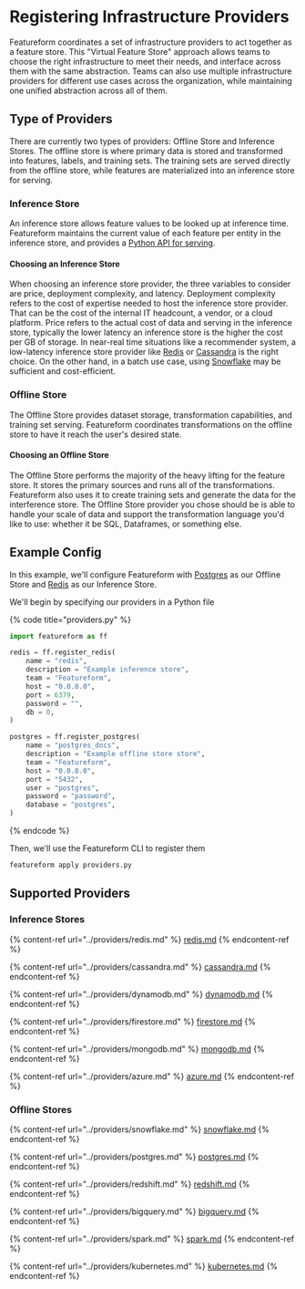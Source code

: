 # Registering Infrastructure Providers

Featureform coordinates a set of infrastructure providers to act together as a feature store. This "Virtual Feature Store" approach allows teams to choose the right infrastructure to meet their needs, and interface across them with the same abstraction. Teams can also use multiple infrastructure providers for different use cases across the organization, while maintaining one unified abstraction across all of them.

## Type of Providers

There are currently two types of providers: Offline Store and Inference Stores. The offline store is where primary data is stored and transformed into features, labels, and training sets. The training sets are served directly from the offline store, while features are materialized into an inference store for serving.

### Inference Store

An inference store allows feature values to be looked up at inference time. Featureform maintains the current value of each feature per entity in the inference store, and provides a [Python API for serving](serving-for-inference-and-training.md).

#### Choosing an Inference Store

When choosing an inference store provider, the three variables to consider are price, deployment complexity, and latency. Deployment complexity refers to the cost of expertise needed to host the inference store provider. That can be the cost of the internal IT headcount, a vendor, or a cloud platform. Price refers to the actual cost of data and serving in the inference store, typically the lower latency an inference store is the higher the cost per GB of storage. In near-real time situations like a recommender system, a low-latency inference store provider like [Redis](../providers/redis.md) or [Cassandra](../providers/cassandra.md) is the right choice. On the other hand, in a batch use case, using [Snowflake](../providers/snowflake.md) may be sufficient and cost-efficient.

### Offline Store

The Offline Store provides dataset storage, transformation capabilities, and training set serving. Featureform coordinates transformations on the offline store to have it reach the user's desired state.

#### Choosing an Offline Store

The Offline Store performs the majority of the heavy lifting for the feature store. It stores the primary sources and runs all of the transformations. Featureform also uses it to create training sets and generate the data for the interference store. The Offline Store provider you chose should be is able to handle your scale of data and support the transformation language you'd like to use: whether it be SQL, Dataframes, or something else.

## Example Config

In this example, we'll configure Featureform with [Postgres](../providers/postgres.md) as our Offline Store and [Redis](../providers/redis.md) as our Inference Store.

We'll begin by specifying our providers in a Python file

{% code title="providers.py" %}
```python
import featureform as ff

redis = ff.register_redis(
    name = "redis",
    description = "Example inference store",
    team = "Featureform",
    host = "0.0.0.0",
    port = 6379,
    password = "",
    db = 0,
)

postgres = ff.register_postgres(
    name = "postgres_docs",
    description = "Example offline store store",
    team = "Featureform",
    host = "0.0.0.0",
    port = "5432",
    user = "postgres",
    password = "password",
    database = "postgres",
)
```
{% endcode %}

Then, we'll use the Featureform CLI to register them

```bash
featureform apply providers.py
```

## Supported Providers

### Inference Stores

{% content-ref url="../providers/redis.md" %}
[redis.md](../providers/redis.md)
{% endcontent-ref %}

{% content-ref url="../providers/cassandra.md" %}
[cassandra.md](../providers/cassandra.md)
{% endcontent-ref %}

{% content-ref url="../providers/dynamodb.md" %}
[dynamodb.md](../providers/dynamodb.md)
{% endcontent-ref %}

{% content-ref url="../providers/firestore.md" %}
[firestore.md](../providers/firestore.md)
{% endcontent-ref %}

{% content-ref url="../providers/mongodb.md" %}
[mongodb.md](../providers/mongodb.md)
{% endcontent-ref %}

{% content-ref url="../providers/azure.md" %}
[azure.md](../providers/azure.md)
{% endcontent-ref %}

### Offline Stores

{% content-ref url="../providers/snowflake.md" %}
[snowflake.md](../providers/snowflake.md)
{% endcontent-ref %}

{% content-ref url="../providers/postgres.md" %}
[postgres.md](../providers/postgres.md)
{% endcontent-ref %}

{% content-ref url="../providers/redshift.md" %}
[redshift.md](../providers/redshift.md)
{% endcontent-ref %}

{% content-ref url="../providers/bigquery.md" %}
[bigquery.md](../providers/bigquery.md)
{% endcontent-ref %}

{% content-ref url="../providers/spark.md" %}
[spark.md](../providers/spark.md)
{% endcontent-ref %}

{% content-ref url="../providers/kubernetes.md" %}
[kubernetes.md](../providers/kubernetes.md)
{% endcontent-ref %}
